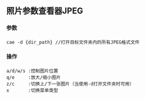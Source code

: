 ## 照片参数查看器JPEG

#### 参数
```
cae -d {dir_path} //打开目标文件夹内的所有JPEG格式文件
```
#### 操作
```
a/d/w/s :控制图片位置
q/e     :放大/缩小图片
z/c     :切换上/下一张图片（当使用-d打开文件夹时可用）
x       :切换菜单类型
```